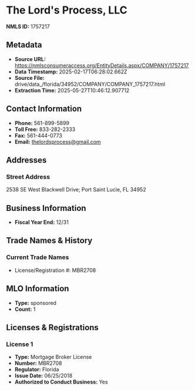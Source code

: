 # The Lord's Process, LLC

**NMLS ID:** 1757217

## Metadata
- **Source URL:** https://nmlsconsumeraccess.org/EntityDetails.aspx/COMPANY/1757217
- **Data Timestamp:** 2025-02-17T06:28:02.662Z
- **Source File:** drive/data_/florida/34952/COMPANY/COMPANY_1757217.html
- **Extraction Time:** 2025-05-27T10:46:12.907712

## Contact Information
- **Phone:** 561-899-5899
- **Toll Free:** 833-282-2333
- **Fax:** 561-444-0773
- **Email:** thelordsprocess@gmail.com

## Addresses
### Street Address
2538 SE West Blackwell Drive; Port Saint Lucie, FL 34952

## Business Information
- **Fiscal Year End:** 12/31

## Trade Names & History
### Current Trade Names
- License/Registration #: MBR2708

## MLO Information
- **Type:** sponsored
- **Count:** 1

## Licenses & Registrations

### License 1
- **Type:** Mortgage Broker License
- **Number:** MBR2708
- **Regulator:** Florida
- **Issue Date:** 06/25/2018
- **Authorized to Conduct Business:** Yes
